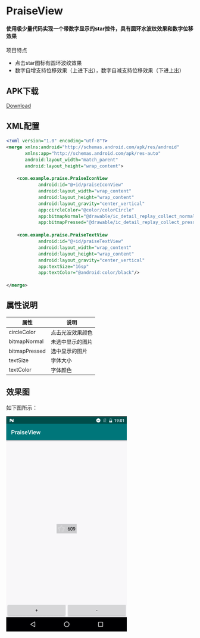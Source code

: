 # PraiseView

#### 使用极少量代码实现一个带数字显示的star控件，具有圆环水波纹效果和数字位移效果

项目特点
* 点击star图标有圆环波纹效果
* 数字自增支持位移效果（上进下出），数字自减支持位移效果（下进上出）

## APK下载
[Download](https://github.com/YangJ0720/PraiseView/blob/master/apk/app-debug.apk)

## XML配置
```xml
<?xml version="1.0" encoding="utf-8"?>
<merge xmlns:android="http://schemas.android.com/apk/res/android"
       xmlns:app="http://schemas.android.com/apk/res-auto"
       android:layout_width="match_parent"
       android:layout_height="wrap_content">

    <com.example.praise.PraiseIconView
            android:id="@+id/praiseIconView"
            android:layout_width="wrap_content"
            android:layout_height="wrap_content"
            android:layout_gravity="center_vertical"
            app:circleColor="@color/colorCircle"
            app:bitmapNormal="@drawable/ic_detail_replay_collect_normal"
            app:bitmapPressed="@drawable/ic_detail_replay_collect_pressed"/>

    <com.example.praise.PraiseTextView
            android:id="@+id/praiseTextView"
            android:layout_width="wrap_content"
            android:layout_height="wrap_content"
            android:layout_gravity="center_vertical"
            app:textSize="16sp"
            app:textColor="@android:color/black"/>

</merge>
```
## 属性说明
|属性|说明|
|----|-----
|circleColor|点击光波效果颜色
|bitmapNormal|未选中显示的图片
|bitmapPressed|选中显示的图片
|textSize|字体大小
|textColor|字体颜色

## 效果图
如下图所示：

![image](https://github.com/YangJ0720/PraiseView/blob/master/gif/preview.gif)
